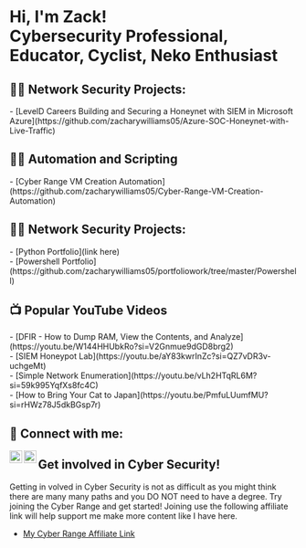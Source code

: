 <h1>Hi, I'm Zack! <br/>Cybersecurity Professional, Educator, Cyclist, Neko Enthusiast

<h2>👨‍💻 Network Security Projects:</h2>
- [LevelD Careers Building and Securing a Honeynet with SIEM in Microsoft Azure](https://github.com/zacharywilliams05/Azure-SOC-Honeynet-with-Live-Traffic)</br>

<h2>👨‍💻 Automation and Scripting</h2>
- [Cyber Range VM Creation Automation](https://github.com/zacharywilliams05/Cyber-Range-VM-Creation-Automation)

<h2>👨‍💻 Network Security Projects:</h2>
- [Python Portfolio](link here)</br>
- [Powershell Portfolio](https://github.com/zacharywilliams05/portfoliowork/tree/master/Powershell)




<h2>📺 Popular YouTube Videos</h2>
- [DFIR - How to Dump RAM, View the Contents, and Analyze](https://youtu.be/W144HHUbkRo?si=V2Gnmue9dGD8brg2)</br>
- [SIEM Honeypot Lab](https://youtu.be/aY83kwrInZc?si=QZ7vDR3v-uchgeMt)</br>
- [Simple Network Enumeration](https://youtu.be/vLh2HTqRL6M?si=59k995YqfXs8fc4C)</br>
- [How to Bring Your Cat to Japan](https://youtu.be/PmfuLUumfMU?si=rHWz78J5dkBGsp7r)



<h2> 🤳 Connect with me:</h2>

[<img align="left" alt="JoshMadakor | YouTube" width="22px" src="https://cdn.jsdelivr.net/npm/simple-icons@v3/icons/youtube.svg" />][youtube]
[<img align="left" alt="JoshMadakor | LinkedIn" width="22px" src="https://cdn.jsdelivr.net/npm/simple-icons@v3/icons/linkedin.svg" />][linkedin]


[youtube]: https://www.youtube.com/@Z-life-online
[linkedin]: https://www.linkedin.com/in/zacharywilliams05/</br>

<h2>Get involved in Cyber Security!</h2>

Getting in volved in Cyber Security is not as difficult as you might think there are many many paths and you DO NOT need to have a degree. Try joining the Cyber Range and get started! Joining use the following affiliate link will help support me make more content like I have here.
- [My Cyber Range Affiliate Link](https://www.skool.com/cyber-range/about?ref=ec801a99c6894a5c9acf0c8ff1280007)</br>
<!--
**joshmadakor1/joshmadakor1** is a ✨ _special_ ✨ repository because its `README.md` (this file) appears on your GitHub profile.

Here are some ideas to get you started:

- 🔭 I’m currently working on ...
- 🌱 I’m currently learning ...
- 👯 I’m looking to collaborate on ...
- 🤔 I’m looking for help with ...
- 💬 Ask me about ...
- 📫 How to reach me: ...
- 😄 Pronouns: ...
- ⚡ Fun fact: ...
-->
